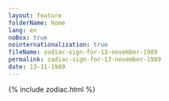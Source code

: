 ```yaml
---
layout: feature
folderName: home
lang: en
noBox: true
nointernationalization: true
fileName: zodiac-sign-for-13-november-1989
permalink: zodiac-sign-for-13-november-1989
date: 13-11-1989
---
```

{% include zodiac.html %}
